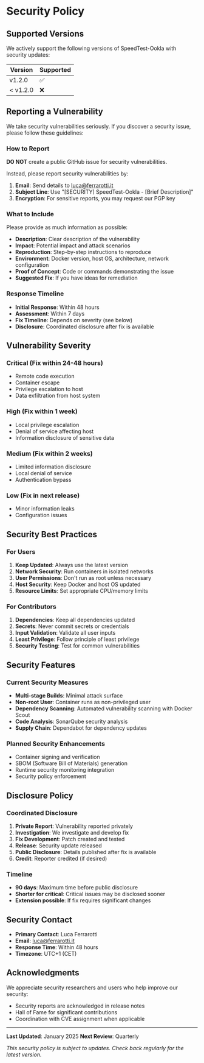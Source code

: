 # Security Policy

## Supported Versions

We actively support the following versions of SpeedTest-Ookla with security updates:

| Version     | Supported          |
| ----------- | ------------------ |
| v1.2.0      | :white_check_mark: |
| < v1.2.0    | :x:                |

## Reporting a Vulnerability

We take security vulnerabilities seriously. If you discover a security issue, please follow these guidelines:

### How to Report

**DO NOT** create a public GitHub issue for security vulnerabilities.

Instead, please report security vulnerabilities by:

1. **Email**: Send details to [luca@ferrarotti.it](mailto:luca@ferrarotti.it)
2. **Subject Line**: Use "[SECURITY] SpeedTest-Ookla - [Brief Description]"
3. **Encryption**: For sensitive reports, you may request our PGP key

### What to Include

Please provide as much information as possible:

- **Description**: Clear description of the vulnerability
- **Impact**: Potential impact and attack scenarios
- **Reproduction**: Step-by-step instructions to reproduce
- **Environment**: Docker version, host OS, architecture, network configuration
- **Proof of Concept**: Code or commands demonstrating the issue
- **Suggested Fix**: If you have ideas for remediation

### Response Timeline

- **Initial Response**: Within 48 hours
- **Assessment**: Within 7 days
- **Fix Timeline**: Depends on severity (see below)
- **Disclosure**: Coordinated disclosure after fix is available

## Vulnerability Severity

### Critical (Fix within 24-48 hours)
- Remote code execution
- Container escape
- Privilege escalation to host
- Data exfiltration from host system

### High (Fix within 1 week)
- Local privilege escalation
- Denial of service affecting host
- Information disclosure of sensitive data

### Medium (Fix within 2 weeks)
- Limited information disclosure
- Local denial of service
- Authentication bypass

### Low (Fix in next release)
- Minor information leaks
- Configuration issues

## Security Best Practices

### For Users

1. **Keep Updated**: Always use the latest version
2. **Network Security**: Run containers in isolated networks
3. **User Permissions**: Don't run as root unless necessary
4. **Host Security**: Keep Docker and host OS updated
5. **Resource Limits**: Set appropriate CPU/memory limits

### For Contributors

1. **Dependencies**: Keep all dependencies updated
2. **Secrets**: Never commit secrets or credentials
3. **Input Validation**: Validate all user inputs
4. **Least Privilege**: Follow principle of least privilege
5. **Security Testing**: Test for common vulnerabilities

## Security Features

### Current Security Measures

- **Multi-stage Builds**: Minimal attack surface
- **Non-root User**: Container runs as non-privileged user
- **Dependency Scanning**: Automated vulnerability scanning with Docker Scout
- **Code Analysis**: SonarQube security analysis
- **Supply Chain**: Dependabot for dependency updates

### Planned Security Enhancements

- Container signing and verification
- SBOM (Software Bill of Materials) generation
- Runtime security monitoring integration
- Security policy enforcement

## Disclosure Policy

### Coordinated Disclosure

1. **Private Report**: Vulnerability reported privately
2. **Investigation**: We investigate and develop fix
3. **Fix Development**: Patch created and tested
4. **Release**: Security update released
5. **Public Disclosure**: Details published after fix is available
6. **Credit**: Reporter credited (if desired)

### Timeline

- **90 days**: Maximum time before public disclosure
- **Shorter for critical**: Critical issues may be disclosed sooner
- **Extension possible**: If fix requires significant changes

## Security Contact

- **Primary Contact**: Luca Ferrarotti
- **Email**: [luca@ferrarotti.it](mailto:luca@ferrarotti.it)
- **Response Time**: Within 48 hours
- **Timezone**: UTC+1 (CET)

## Acknowledgments

We appreciate security researchers and users who help improve our security:

- Security reports are acknowledged in release notes
- Hall of Fame for significant contributions
- Coordination with CVE assignment when applicable

---

**Last Updated**: January 2025
**Next Review**: Quarterly

*This security policy is subject to updates. Check back regularly for the latest version.*